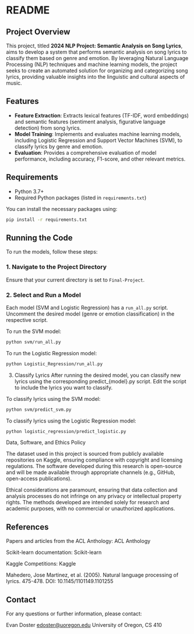 # README

## Project Overview
This project, titled **2024 NLP Project: Semantic Analysis on Song Lyrics**, aims to develop a system that performs semantic analysis on song lyrics to classify them based on genre and emotion. By leveraging Natural Language Processing (NLP) techniques and machine learning models, the project seeks to create an automated solution for organizing and categorizing song lyrics, providing valuable insights into the linguistic and cultural aspects of music.

## Features
- **Feature Extraction**: Extracts lexical features (TF-IDF, word embeddings) and semantic features (sentiment analysis, figurative language detection) from song lyrics.
- **Model Training**: Implements and evaluates machine learning models, including Logistic Regression and Support Vector Machines (SVM), to classify lyrics by genre and emotion.
- **Evaluation**: Provides a comprehensive evaluation of model performance, including accuracy, F1-score, and other relevant metrics.


## Requirements
- Python 3.7+
- Required Python packages (listed in `requirements.txt`)

You can install the necessary packages using:

```bash
pip install -r requirements.txt
```


## Running the Code

To run the models, follow these steps:

### 1. Navigate to the Project Directory
Ensure that your current directory is set to `Final-Project`.

### 2. Select and Run a Model
Each model (SVM and Logistic Regression) has a `run_all.py` script. Uncomment the desired model (genre or emotion classification) in the respective script.

To run the SVM model:

```bash
python svm/run_all.py
```

To run the Logistic Regression model:

```bash
python Logistic_Regression/run_all.py
```

3. Classify Lyrics
After running the desired model, you can classify new lyrics using the corresponding predict_{model}.py script. Edit the script to include the lyrics you want to classify.

To classify lyrics using the SVM model:

```bash
python svm/predict_svm.py
```
To classify lyrics using the Logistic Regression model:

```bash
python logistic_regression/predict_logistic.py
```

Data, Software, and Ethics Policy

The dataset used in this project is sourced from publicly available repositories on Kaggle, ensuring compliance with copyright and licensing regulations. The software developed during this research is open-source and will be made available through appropriate channels (e.g., GitHub, open-access publications).

Ethical considerations are paramount, ensuring that data collection and analysis processes do not infringe on any privacy or intellectual property rights. The methods developed are intended solely for research and academic purposes, with no commercial or unauthorized applications.

## References

Papers and articles from the ACL Anthology: ACL Anthology

Scikit-learn documentation: Scikit-learn

Kaggle Competitions: Kaggle

Mahedero, Jose Martinez, et al. (2005). Natural language processing of lyrics. 475-478. DOI: 10.1145/1101149.1101255

## Contact

For any questions or further information, please contact:

Evan Doster
edoster@uoregon.edu
University of Oregon, CS 410